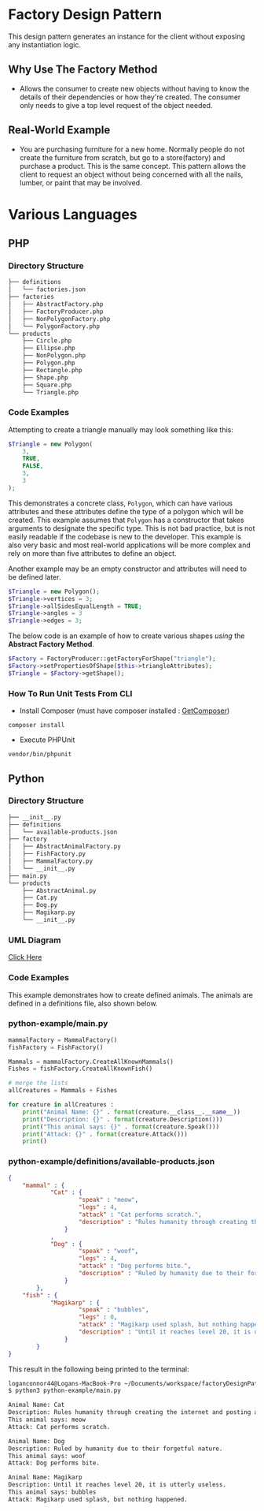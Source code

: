 # Factory Design Pattern
This design pattern generates an instance for the client without exposing any instantiation logic.

## Why Use The Factory Method
* Allows the consumer to create new objects without having to know the details of their dependencies or how they're created. The consumer only needs to give a top level request of the object needed.

## Real-World Example
* You are purchasing furniture for a new home. Normally people do not create the furniture from scratch, but go to a store(factory) and purchase a product. This is the same concept. This pattern allows the client to request an object without being concerned with all the nails, lumber, or paint that may be involved.

# Various Languages

## PHP

### Directory Structure
```bash
├── definitions
│   └── factories.json
├── factories
│   ├── AbstractFactory.php
│   ├── FactoryProducer.php
│   ├── NonPolygonFactory.php
│   └── PolygonFactory.php
└── products
    ├── Circle.php
    ├── Ellipse.php
    ├── NonPolygon.php
    ├── Polygon.php
    ├── Rectangle.php
    ├── Shape.php
    ├── Square.php
    └── Triangle.php
```

### Code Examples

Attempting to create a triangle manually may look something like this:
```php
$Triangle = new Polygon(
    3,
    TRUE,
    FALSE,
    3,
    3
);
```

This demonstrates a concrete class, ```Polygon```, which can have various attributes and these attributes define the type of a polygon which will be created. This example assumes that ```Polygon``` has a constructor that takes arguments to designate the specific type. This is not bad practice, but is not easily readable if the codebase is new to the developer. This example is also very basic and most real-world applications will be more complex and rely on more than five attributes to define an object.

Another example may be an empty constructor and attributes will need to be defined later.

```php
$Triangle = new Polygon();
$Triangle->vertices = 3;
$Triangle->allSidesEqualLength = TRUE;
$Triangle->angles = 3
$Triangle->edges = 3;
```

The below code is an example of how to create various shapes *using* the **Abstract Factory Method**.
```php
$Factory = FactoryProducer::getFactoryForShape("triangle");
$Factory->setPropertiesOfShape($this->triangleAttributes);
$Triangle = $Factory->getShape();
```

### How To Run Unit Tests From CLI
* Install Composer (must have composer installed : [GetComposer](getcomposer.org))

```
composer install
```

* Execute PHPUnit

```
vendor/bin/phpunit
```

## Python

### Directory Structure
```bash
├── __init__.py
├── definitions
│   └── available-products.json
├── factory
│   ├── AbstractAnimalFactory.py
│   ├── FishFactory.py
│   ├── MammalFactory.py
│   └── __init__.py
├── main.py
└── products
    ├── AbstractAnimal.py
    ├── Cat.py
    ├── Dog.py
    ├── Magikarp.py
    └── __init__.py
```

### UML Diagram
[Click Here](http://htmlpreview.github.io/?https://github.com/LoganConnor44/factoryDesignPattern/blob/master/python-example/python-example.html)

### Code Examples

This example demonstrates how to create defined animals. The animals are defined in a definitions file, also shown below.

### python-example/main.py
```python
mammalFactory = MammalFactory()
fishFactory = FishFactory()

Mammals = mammalFactory.CreateAllKnownMammals()
Fishes = fishFactory.CreateAllKnownFish()

# merge the lists
allCreatures = Mammals + Fishes

for creature in allCreatures :
    print("Animal Name: {}" . format(creature.__class__.__name__))
    print("Description: {}" . format(creature.Description()))
    print("This animal says: {}" . format(creature.Speak()))
    print("Attack: {}" . format(creature.Attack()))
    print()
```

### python-example/definitions/available-products.json
```json
{
    "mammal" : {
            "Cat" : {
                    "speak" : "meow",
                    "legs" : 4,
                    "attack" : "Cat performs scratch.",
                    "description" : "Rules humanity through creating the internet and posting adorable photos of themselves."
                }
            ,
            "Dog" : {
                    "speak" : "woof",
                    "legs" : 4,
                    "attack" : "Dog performs bite.",
                    "description" : "Ruled by humanity due to their forgetful nature."
                }
        },
    "fish" : {
            "Magikarp" : {
                    "speak" : "bubbles",
                    "legs" : 0,
                    "attack" : "Magikarp used splash, but nothing happened.",
                    "description" : "Until it reaches level 20, it is utterly useless."
                }
        }
}
```

This result in the following being printed to the terminal:

```bash
loganconnor44@Logans-MacBook-Pro ~/Documents/workspace/factoryDesignPattern (master)
$ python3 python-example/main.py 

Animal Name: Cat
Description: Rules humanity through creating the internet and posting adorable photos of themselves.
This animal says: meow
Attack: Cat performs scratch.

Animal Name: Dog
Description: Ruled by humanity due to their forgetful nature.
This animal says: woof
Attack: Dog performs bite.

Animal Name: Magikarp
Description: Until it reaches level 20, it is utterly useless.
This animal says: bubbles
Attack: Magikarp used splash, but nothing happened.
```